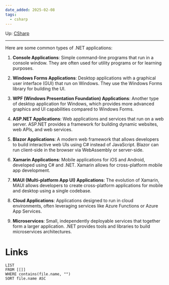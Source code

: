 ```yaml
---
date_added: 2025-02-08
tags:
  - csharp
---
```

Up: [CSharp](CSharp.md)
___
 Here are some common types of .NET applications:

1. **Console Applications**: Simple command-line programs that run in a console window. They are often used for utility programs or for learning purposes.
    
2. **Windows Forms Applications**: Desktop applications with a graphical user interface (GUI) that run on Windows. They use the Windows Forms library for building the UI.
    
3. **WPF (Windows Presentation Foundation) Applications**: Another type of desktop application for Windows, which provides more advanced graphics and UI capabilities compared to Windows Forms.
    
4. **ASP.NET Applications**: Web applications and services that run on a web server. ASP.NET provides a framework for building dynamic websites, web APIs, and web services.
    
5. **Blazor Applications**: A modern web framework that allows developers to build interactive web UIs using C# instead of JavaScript. Blazor can run client-side in the browser via WebAssembly or server-side.
    
6. **Xamarin Applications**: Mobile applications for iOS and Android, developed using C# and .NET. Xamarin allows for cross-platform mobile app development.
    
7. **MAUI (Multi-platform App UI) Applications**: The evolution of Xamarin, MAUI allows developers to create cross-platform applications for mobile and desktop using a single codebase.
    
8. **Cloud Applications**: Applications designed to run in cloud environments, often leveraging services like Azure Functions or Azure App Services.
    
9. **Microservices**: Small, independently deployable services that together form a larger application. .NET provides tools and libraries to build microservices architectures.
# Links
```dataview
LIST
FROM [[]]
WHERE contains(file.name, "")
SORT file.name ASC
```
